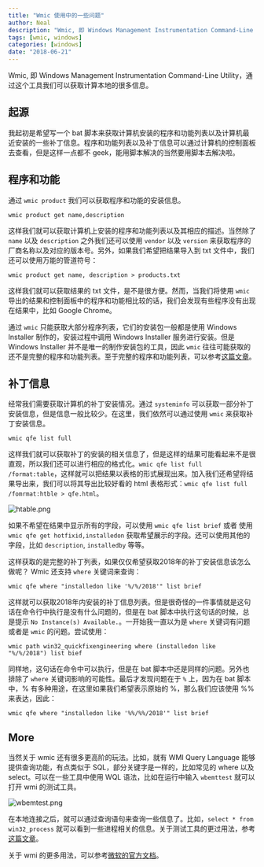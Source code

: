 ```yaml
---
title: "Wmic 使用中的一些问题"
author: Neal
description: "Wmic, 即 Windows Management Instrumentation Command-Line Utility，通过这个工具我们可以获取计算本地的很多信息。"
tags: [wmic, windows]
categories: [windows]
date: "2018-06-21"
---
```


Wmic, 即 Windows Management Instrumentation Command-Line Utility，通过这个工具我们可以获取计算本地的很多信息。

## 起源

我起初是希望写一个 bat 脚本来获取计算机安装的程序和功能列表以及计算机最近安装的一些补丁信息。程序和功能列表以及补丁信息可以通过计算机的控制面板去查看，但是这样一点都不 geek，能用脚本解决的当然要用脚本去解决啦。

## 程序和功能

通过 `wmic product` 我们可以获取程序和功能的安装信息。

`wmic product get name,description`

这样我们就可以获取计算机上安装的程序和功能列表以及其相应的描述。当然除了 `name` 以及 `description` 之外我们还可以使用 `vendor` 以及 `version` 来获取程序的厂商名称以及对应的版本号。另外，如果我们希望把结果导入到 txt 文件中，我们还可以使用万能的管道符号：

`wmic product get name, description > products.txt`

这样我们就可以获取结果的 txt 文件，是不是很方便。然而，当我们将使用 `wmic` 导出的结果和控制面板中的程序和功能相比较的话，我们会发现有些程序没有出现在结果中，比如 Google Chrome。

通过 `wmic` 只能获取大部分程序列表，它们的安装包一般都是使用 Windows Installer 制作的，安装过程中调用 Windows Installer 服务进行安装。但是 Windows Installer 并不是唯一的制作安装包的工具，因此 `wmic` 往往可能获取的还不是完整的程序和功能列表。至于完整的程序和功能列表，可以参考[这篇文章](http://www.4hou.com/technology/10206.html)。

## 补丁信息

经常我们需要获取计算机的补丁安装情况。通过 `systeminfo` 可以获取一部分补丁安装信息，但是信息一般比较少。在这里，我们依然可以通过使用 `wmic` 来获取补丁安装信息。

`wmic qfe list full`

这样我们就可以获取补丁的安装的相关信息了，但是这样的结果可能看起来不是很直观，所以我们还可以进行相应的格式化。`wmic qfe list full /format:table`，这样就可以把结果以表格的形式展现出来。加入我们还希望将结果导出来，我们可以将其导出比较好看的 html 表格形式：`wmic qfe list full /fomrmat:htble > qfe.html`。

![htable.png](http://ozfo4jjxb.bkt.clouddn.com/htable.png)

如果不希望在结果中显示所有的字段，可以使用 `wmic qfe list brief` 或者 使用 `wmic qfe get hotfixid,installedon` 获取希望展示的字段。还可以使用其他的字段，比如 `description`, `installedby` 等等。

这样获取的是完整的补丁列表，如果仅仅希望获取2018年的补丁安装信息该怎么做呢？ Wmic 还支持 `where` 关键词来查询：

`wmic qfe where "installedon like '%/%/2018'" list brief`

这样就可以获取2018年内安装的补丁信息列表。但是很奇怪的一件事情就是这句话在命令行中执行是没有什么问题的，但是在 bat 脚本中执行这句话的时候，总是提示 `No Instance(s) Available.`。一开始我一直以为是 `where` 关键词有问题或者是 `wmic` 的问题。尝试使用：

`wmic path win32_quickfixengineering where (installedon like "%/%/2018") list bief`

同样地，这句话在命令中可以执行，但是在 bat 脚本中还是同样的问题。另外也排除了 `where` 关键词影响的可能性。最后才发现问题在于 `%` 上，因为在 bat 脚本中，% 有多种用途，在这里如果我们希望表示原始的 %，那么我们应该使用 %% 来表达，因此：

`wmic qfe where "installedon like '%%/%%/2018'" list brief`

## More

当然关于 wmic 还有很多更高阶的玩法。比如，就有 WMI Query Language 能够提供查询功能，有点类似于 SQL，部分关键字是一样的，比如常见的 where 以及 select。可以在一些工具中使用 WQL 语法，比如在运行中输入 `wbemttest` 就可以打开 wmi 的测试工具。

![wbemtest.png](http://ozfo4jjxb.bkt.clouddn.com/wbemtest.png)

在本地连接之后，就可以通过查询语句来查询一些信息了。比如，`select * from win32_process` 就可以看到一些进程相关的信息。关于测试工具的更过用法，参考[这篇文章](https://www.codeproject.com/Articles/46390/WMI-Query-Language-by-Example)。

关于 wmi 的更多用法，可以参考[微软的官方文档](https://msdn.microsoft.com/en-us/library/aa394572(v=vs.85).aspx)。



